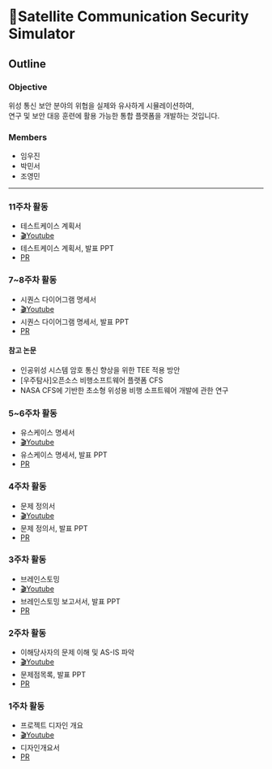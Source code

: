 # 📡Satellite Communication Security Simulator
## Outline
### Objective
위성 통신 보안 분야의 위협을 실제와 유사하게 시뮬레이션하여, <br> 연구 및 보안 대응 훈련에 활용 가능한 통합 플랫폼을 개발하는 것입니다.
### Members
- 임우진
- 박민서
- 조영민
---
### 11주차 활동
- 테스트케이스 계획서
- [🎬Youtube](https://youtu.be/hrfIZnaTC4A)
- 테스트케이스 계획서, 발표 PPT
- [PR](https://github.com/RAKKUNN/SatelliteComSim/pull/24)

### 7~8주차 활동
- 시퀀스 다이어그램 명세서
- [🎬Youtube](https://youtu.be/gjChe285upI)
- 시퀀스 다이어그램 명세서, 발표 PPT
- [PR](https://github.com/RAKKUNN/SatelliteComSim/pull/23)

#### 참고 논문
- 인공위성 시스템 암호 통신 향상을 위한 TEE 적용 방안
- [우주탐사]오픈소스 비행소프트웨어 플랫폼 CFS
- NASA CFS에 기반한 초소형 위성용 비행 소프트웨어 개발에 관한 연구

### 5~6주차 활동
- 유스케이스 명세서
- [🎬Youtube](https://youtu.be/bl0Xim8CdOE)
- 유스케이스 명세서, 발표 PPT
- [PR](https://github.com/RAKKUNN/SatelliteComSim/pull/18)

### 4주차 활동
- 문제 정의서
- [🎬Youtube](https://youtu.be/5uXym8xghe4)
- 문제 정의서, 발표 PPT
- [PR](https://github.com/RAKKUNN/SatelliteComSim/pull/17)

### 3주차 활동
- 브레인스토밍
- [🎬Youtube](https://youtu.be/U5EZnoMp_jI)
- 브레인스토밍 보고서서, 발표 PPT
- [PR](https://github.com/RAKKUNN/SatelliteComSim/pull/15)

### 2주차 활동
- 이해당사자의 문제 이해 및 AS-IS 파악
- [🎬Youtube](https://youtu.be/lqVs2SIABFk)
- 문제점목록, 발표 PPT
- [PR](https://github.com/RAKKUNN/SatelliteComSim/pull/6)

### 1주차 활동
- 프로젝트 디자인 개요
- [🎬Youtube](https://youtu.be/uZuG1AlCDqU)
- 디자인개요서
- [PR](https://github.com/RAKKUNN/SatelliteComSim/pull/5)
